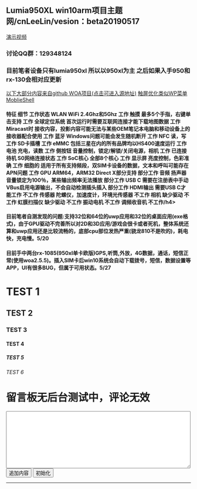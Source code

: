 ## Lumia950XL win10arm项目主题网/cnLeeLin/vesion：beta20190517

<a href="https://www.bilibili.com/video/av51168084/">演示视频</a>
<h3>讨论QQ群：129348124</h3>
<h3>目前笔者设备只有lumia950xl 所以以950xl为主 之后如果入手950和rx-130会相对应更新</h3>
<a href="https://github.com/WOA-Project/MSM8994-8992-NT-ARM64-Drivers">以下大部分内容来自github WOA项目(点击可进入源地址)</a>
<a href="https://github.com/ADeltaX/MobileShell/releases/tag/r709">触屏优化类似WP菜单MoblieShell</a>

<h4>特征	细节	工作状态
WLAN	WiFi 2.4Ghz和5Ghz	工作
触摸	最多5个手指，右键单击支持	工作
全球定位系统	首次运行时需要互联网连接才能下载地图数据	工作
Miracast时	接收内容，投影内容可能无法与某些OEM笔记本电脑和移动设备上的接收器配合使用	工作
蓝牙	Windows问题可能会发生随机断开	工作
NFC	读，写	工作
SD卡插槽		工作
eMMC	包括三星在内的所有品牌均以HS400速度运行	工作
电池	充电，读数	工作
侧按钮	音量控制，锁定/解锁/关闭电源，相机	工作
已连接待机	S0网络连接状态	工作
SoC核心	全部8个核心	工作
显示屏	亮度控制，色彩准确	工作
细胞的	适用于所有支持频段，双SIM卡设备的数据，文本和呼叫可能存在APN问题	工作
GPU	ARM64，ARM32 Direct X部分支持	部分工作
音频	扬声器音量锁定为100％，某些输出频率无法播放	部分工作
USB C	需要在注册表中手动VBus启用电源输出，不会自动检测插头插入	部分工作
HDMI输出	需要USB C才能工作	不工作
传感器	陀螺仪，加速度计，环境光传感器	不工作
相机	缺少驱动	不工作
虹膜扫描仪	缺少驱动	不工作
振动电机		不工作
调频收音机		不工作/h4>
    
<h4>目前笔者自测发现的问题:支持32位和64位的uwp应用和32位的桌面应用(exe格式)，由于GPU驱动不完善所以对2D和3D应用/游戏会很卡或者死机，整体系统还算和uwp应用还是比较流畅的，底部cpu部位发热严重(骁龙810不是吹的)，耗电快，充电慢。5/20</h4>
<h4>目前手中两台rx-1085(950xl单卡欧版)GPS,听筒,外放，4G数据，通话，短信正常(使用woa2.5.5)。插入SIM卡后win10系统会自动下载拨号，短信，数据设置等APP，UI有很多BUG，但属于可用状态。5/27</h4>


<h1>TEST 1</h1>
<h2>TEST 2</h2>
<h3>TEST 3</h3>
<h4>TEST 4</h4>
<h5>TEST 5</h5>
<h6>TEST 6</h6>


<!DOCTYPE html>
<html>
    <head>
        <meta charset="UTF-8">
        <title></title>
    </head>
    <body>
        <h1>留言板无后台测试中，评论无效</h1>
        <textarea id="memo" cols="60" rows="10"></textarea>
        <input type="button" value="追加内容" onclick="saveStorage('memo')" />
        <input type="button" value="初始化" onclick="clearStorage('msg')" />
        <hr />
        <p id="msg"></p>
        <script type="text/javascript">

            function saveStorage(id) {
                //获取textarea的value值
                var data = document.getElementById(id).value;
                //获取当前时间戳
                var time = new Date().getTime();
                //将时间戳作为键值，textarea的value值作为键值的内容保存在本地数据库
                localStorage.setItem(time,data);
                //保存成功后提示成功
                console.log("数据已保存");
                //设置loadStorage函数的传参（ID值）
                loadStorage('msg');
            }

            function loadStorage(id) {
                var result = '<table border="1">';
                //遍历本地数据所有内容
                for(var i = 0; i < localStorage.length; i++) {
                    //获取每一条新增的键值
                    var kes = localStorage.key(i);
                    //获取新增键值的内容
                    var value = localStorage.getItem(kes);
                    //获取时间对象
                    var date = new Date();
                    //将时间戳转化为正常时间 Mon Jun 19 1972 11:12:44 GMT+0800 (中国标准时间) 的格式
                    date.setTime(kes);
                    //将转化后的内容变成字符串
                    var datestr = date.toGMTString();
                    //将所有新增内容添加到result变量中
                    result += '<tr><td>' + value + '</td><td>' + datestr + '</td></tr>'
                }
                result += '</table>';
                var target = document.getElementById(id);
                //将所有内容添加到元素中显示
                target.innerHTML = result;

            }

            function clearStorage() {
                //清除本地储存所有内容
                localStorage.clear();  
                console.log("清除完毕");
            }

        </script>
    </body>
</html>

